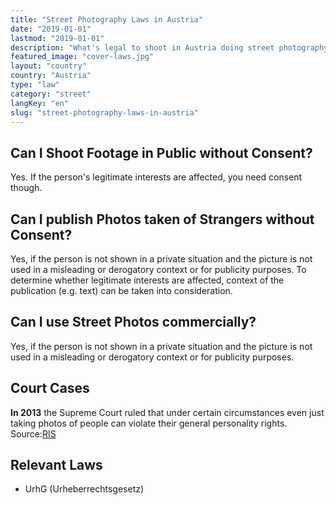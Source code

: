 ```yaml
---
title: "Street Photography Laws in Austria"
date: "2019-01-01"
lastmod: "2019-01-01"
description: "What's legal to shoot in Austria doing street photography and where?"
featured_image: "cover-laws.jpg"
layout: "country"
country: "Austria"
type: "law"
category: "street"
langKey: "en"
slug: "street-photography-laws-in-austria"
---
```


## Can I Shoot Footage in Public without Consent?

Yes.
If the person's legitimate interests are affected, you need consent though.

## Can I publish Photos taken of Strangers without Consent?

Yes, if the person is not shown in a private situation and the picture is not used in a misleading or derogatory context or for publicity purposes. To determine whether legitimate interests are affected, context of the publication (e.g. text) can be taken into consideration.

## Can I use Street Photos commercially?

Yes, if the person is not shown in a private situation and the picture is not used in a misleading or derogatory context or for publicity purposes.

## Court Cases

**In 2013** the Supreme Court ruled that under certain circumstances even just taking photos of people can violate their general personality rights. Source:[RIS](https://www.ris.bka.gv.at/Dokument.wxe?Abfrage=Justiz&Dokumentnummer=JJT_20130227_OGH0002_0060OB00256_12H0000_000)

## Relevant Laws

- UrhG (Urheberrechtsgesetz)
